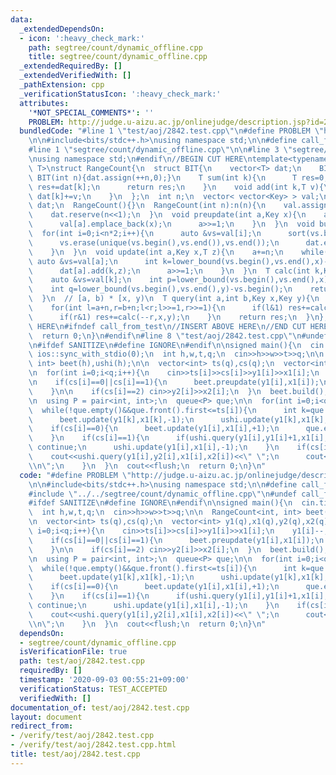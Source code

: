 ```yaml
---
data:
  _extendedDependsOn:
  - icon: ':heavy_check_mark:'
    path: segtree/count/dynamic_offline.cpp
    title: segtree/count/dynamic_offline.cpp
  _extendedRequiredBy: []
  _extendedVerifiedWith: []
  _pathExtension: cpp
  _verificationStatusIcon: ':heavy_check_mark:'
  attributes:
    '*NOT_SPECIAL_COMMENTS*': ''
    PROBLEM: http://judge.u-aizu.ac.jp/onlinejudge/description.jsp?id=2842
  bundledCode: "#line 1 \"test/aoj/2842.test.cpp\"\n#define PROBLEM \"http://judge.u-aizu.ac.jp/onlinejudge/description.jsp?id=2842\"\
    \n\n#include<bits/stdc++.h>\nusing namespace std;\n\n#define call_from_test\n\
    #line 1 \"segtree/count/dynamic_offline.cpp\"\n\n#line 3 \"segtree/count/dynamic_offline.cpp\"\
    \nusing namespace std;\n#endif\n//BEGIN CUT HERE\ntemplate<typename Key,typename\
    \ T>\nstruct RangeCount{\n  struct BIT{\n    vector<T> dat;\n    BIT(){}\n   \
    \ BIT(int n){dat.assign(++n,0);}\n    T sum(int k){\n      T res=0;\n      for(;k;k-=k&-k)\
    \ res+=dat[k];\n      return res;\n    }\n    void add(int k,T v){\n      for(++k;k<(int)dat.size();k+=k&-k)\
    \ dat[k]+=v;\n    }\n  };\n  int n;\n  vector< vector<Key> > val;\n  vector<BIT>\
    \ dat;\n  RangeCount(){}\n  RangeCount(int n):n(n){\n    val.assign(n<<1,vector<Key>());\n\
    \    dat.reserve(n<<1);\n  }\n  void preupdate(int a,Key x){\n    a+=n;\n    while(a){\n\
    \      val[a].emplace_back(x);\n      a>>=1;\n    }\n  }\n  void build(){\n  \
    \  for(int i=0;i<n*2;i++){\n      auto &vs=val[i];\n      sort(vs.begin(),vs.end());\n\
    \      vs.erase(unique(vs.begin(),vs.end()),vs.end());\n      dat.emplace_back(vs.size());\n\
    \    }\n  }\n  void update(int a,Key x,T z){\n    a+=n;\n    while(a){\n     \
    \ auto &vs=val[a];\n      int k=lower_bound(vs.begin(),vs.end(),x)-vs.begin();\n\
    \      dat[a].add(k,z);\n      a>>=1;\n    }\n  }\n  T calc(int k,Key x,Key y){\n\
    \    auto &vs=val[k];\n    int p=lower_bound(vs.begin(),vs.end(),x)-vs.begin();\n\
    \    int q=lower_bound(vs.begin(),vs.end(),y)-vs.begin();\n    return dat[k].sum(q)-dat[k].sum(p);\n\
    \  }\n  // [a, b) * [x, y)\n  T query(int a,int b,Key x,Key y){\n    T res=0;\n\
    \    for(int l=a+n,r=b+n;l<r;l>>=1,r>>=1){\n      if(l&1) res+=calc(l++,x,y);\n\
    \      if(r&1) res+=calc(--r,x,y);\n    }\n    return res;\n  }\n};\n//END CUT\
    \ HERE\n#ifndef call_from_test\n//INSERT ABOVE HERE\n//END CUT HERE\nsigned main(){\n\
    \  return 0;\n}\n#endif\n#line 8 \"test/aoj/2842.test.cpp\"\n#undef call_from_test\n\
    \n#ifdef SANITIZE\n#define IGNORE\n#endif\n\nsigned main(){\n  cin.tie(0);\n \
    \ ios::sync_with_stdio(0);\n  int h,w,t,q;\n  cin>>h>>w>>t>>q;\n\n  RangeCount<int,\
    \ int> beet(h),ushi(h);\n\n  vector<int> ts(q),cs(q);\n  vector<int> y1(q),x1(q),y2(q),x2(q);\n\
    \n  for(int i=0;i<q;i++){\n    cin>>ts[i]>>cs[i]>>y1[i]>>x1[i];\n    y1[i]--;x1[i]--;\n\
    \n    if(cs[i]==0||cs[i]==1){\n      beet.preupdate(y1[i],x1[i]);\n      ushi.preupdate(y1[i],x1[i]);\n\
    \    }\n\n    if(cs[i]==2) cin>>y2[i]>>x2[i];\n  }\n  beet.build();\n  ushi.build();\n\
    \n  using P = pair<int, int>;\n  queue<P> que;\n\n  for(int i=0;i<q;i++){\n  \
    \  while(!que.empty()&&que.front().first<=ts[i]){\n      int k=que.front().second;que.pop();\n\
    \      beet.update(y1[k],x1[k],-1);\n      ushi.update(y1[k],x1[k],+1);\n    }\n\
    \    if(cs[i]==0){\n      beet.update(y1[i],x1[i],+1);\n      que.emplace(ts[i]+t,i);\n\
    \    }\n    if(cs[i]==1){\n      if(ushi.query(y1[i],y1[i]+1,x1[i],x1[i]+1)==0)\
    \ continue;\n      ushi.update(y1[i],x1[i],-1);\n    }\n    if(cs[i]==2){\n  \
    \    cout<<ushi.query(y1[i],y2[i],x1[i],x2[i])<<\" \";\n      cout<<beet.query(y1[i],y2[i],x1[i],x2[i])<<\"\
    \\n\";\n    }\n  }\n  cout<<flush;\n  return 0;\n}\n"
  code: "#define PROBLEM \"http://judge.u-aizu.ac.jp/onlinejudge/description.jsp?id=2842\"\
    \n\n#include<bits/stdc++.h>\nusing namespace std;\n\n#define call_from_test\n\
    #include \"../../segtree/count/dynamic_offline.cpp\"\n#undef call_from_test\n\n\
    #ifdef SANITIZE\n#define IGNORE\n#endif\n\nsigned main(){\n  cin.tie(0);\n  ios::sync_with_stdio(0);\n\
    \  int h,w,t,q;\n  cin>>h>>w>>t>>q;\n\n  RangeCount<int, int> beet(h),ushi(h);\n\
    \n  vector<int> ts(q),cs(q);\n  vector<int> y1(q),x1(q),y2(q),x2(q);\n\n  for(int\
    \ i=0;i<q;i++){\n    cin>>ts[i]>>cs[i]>>y1[i]>>x1[i];\n    y1[i]--;x1[i]--;\n\n\
    \    if(cs[i]==0||cs[i]==1){\n      beet.preupdate(y1[i],x1[i]);\n      ushi.preupdate(y1[i],x1[i]);\n\
    \    }\n\n    if(cs[i]==2) cin>>y2[i]>>x2[i];\n  }\n  beet.build();\n  ushi.build();\n\
    \n  using P = pair<int, int>;\n  queue<P> que;\n\n  for(int i=0;i<q;i++){\n  \
    \  while(!que.empty()&&que.front().first<=ts[i]){\n      int k=que.front().second;que.pop();\n\
    \      beet.update(y1[k],x1[k],-1);\n      ushi.update(y1[k],x1[k],+1);\n    }\n\
    \    if(cs[i]==0){\n      beet.update(y1[i],x1[i],+1);\n      que.emplace(ts[i]+t,i);\n\
    \    }\n    if(cs[i]==1){\n      if(ushi.query(y1[i],y1[i]+1,x1[i],x1[i]+1)==0)\
    \ continue;\n      ushi.update(y1[i],x1[i],-1);\n    }\n    if(cs[i]==2){\n  \
    \    cout<<ushi.query(y1[i],y2[i],x1[i],x2[i])<<\" \";\n      cout<<beet.query(y1[i],y2[i],x1[i],x2[i])<<\"\
    \\n\";\n    }\n  }\n  cout<<flush;\n  return 0;\n}\n"
  dependsOn:
  - segtree/count/dynamic_offline.cpp
  isVerificationFile: true
  path: test/aoj/2842.test.cpp
  requiredBy: []
  timestamp: '2020-09-03 00:55:21+09:00'
  verificationStatus: TEST_ACCEPTED
  verifiedWith: []
documentation_of: test/aoj/2842.test.cpp
layout: document
redirect_from:
- /verify/test/aoj/2842.test.cpp
- /verify/test/aoj/2842.test.cpp.html
title: test/aoj/2842.test.cpp
---
```

